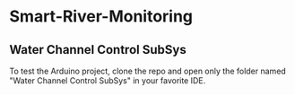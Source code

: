 # Smart-River-Monitoring

## Water Channel Control SubSys
To test the Arduino project, clone the repo and open 
only the folder named "Water Channel Control SubSys" in your favorite IDE. 
